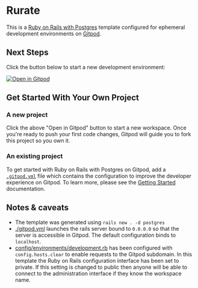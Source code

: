 # Rurate

This is a [Ruby on Rails with Postgres](https://rubyonrails.org) template configured for ephemeral development environments on [Gitpod](https://www.gitpod.io/).

## Next Steps

Click the button below to start a new development environment:

[![Open in Gitpod](https://gitpod.io/button/open-in-gitpod.svg)](https://gitpod.io/#https://github.com/5u9/rurate)

## Get Started With Your Own Project

### A new project

Click the above "Open in Gitpod" button to start a new workspace. Once you're ready to push your first code changes, Gitpod will guide you to fork this project so you own it.

### An existing project

To get started with Ruby on Rails with Postgres on Gitpod, add a [`.gitpod.yml`](./.gitpod.yml) file which contains the configuration to improve the developer experience on Gitpod. To learn more, please see the [Getting Started](https://www.gitpod.io/docs/getting-started) documentation.

## Notes & caveats

* The template was generated using `rails new . -d postgres`
* [./gitpod.yml](./.gitpod.yml) launches the rails server bound to `0.0.0.0` so that the server is accessible in Gitpod. The default configuration binds to `localhost`.
* [config/environments/development.rb](./config/environments/development.rb) has been configured with `config.hosts.clear` to enable requests to the Gitpod subdomain. In this template the Ruby on Rails configuration interface has been set to private. If this setting is changed to public then anyone will be able to connect to the administration interface if they know the workspace name.
